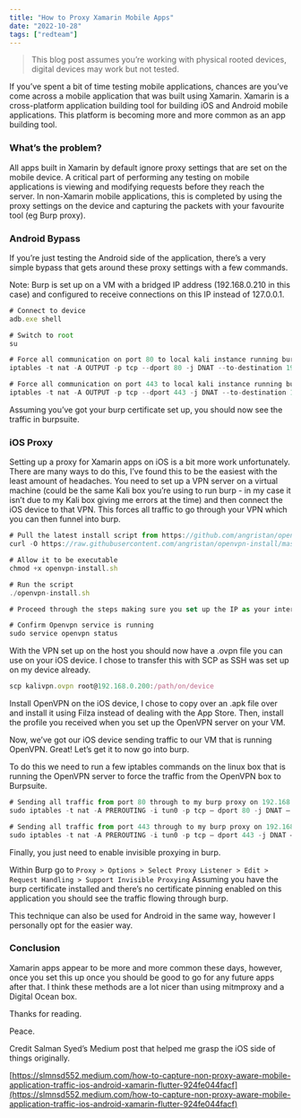```yaml
---
title: "How to Proxy Xamarin Mobile Apps"
date: "2022-10-28"
tags: ["redteam"]
---
```


> This blog post assumes you’re working with physical rooted devices, digital devices may work but not tested.
> 

If you’ve spent a bit of time testing mobile applications, chances are you’ve come across a mobile application that was built using Xamarin. Xamarin is a cross-platform application building tool for building iOS and Android mobile applications. This platform is becoming more and more common as an app building tool.

### What’s the problem?

All apps built in Xamarin by default ignore proxy settings that are set on the mobile device. A critical part of performing any testing on mobile applications is viewing and modifying requests before they reach the server. In non-Xamarin mobile applications, this is completed by using the proxy settings on the device and capturing the packets with your favourite tool (eg Burp proxy).

### Android Bypass

If you’re just testing the Android side of the application, there’s a very simple bypass that gets around these proxy settings with a few commands.

Note: Burp is set up on a VM with a bridged IP address (192.168.0.210 in this case) and configured to receive connections on this IP instead of 127.0.0.1.

```jsx
# Connect to device
adb.exe shell

# Switch to root
su

# Force all communication on port 80 to local kali instance running burp on 8080 (change IP to your kali IP)
iptables -t nat -A OUTPUT -p tcp --dport 80 -j DNAT --to-destination 192.168.0.210:8080

# Force all communication on port 443 to local kali instance running burp on 8080 (change IP to your kali IP)
iptables -t nat -A OUTPUT -p tcp --dport 443 -j DNAT --to-destination 192.168.0.210:8080
```

Assuming you’ve got your burp certificate set up, you should now see the traffic in burpsuite.

### iOS Proxy

Setting up a proxy for Xamarin apps on iOS is a bit more work unfortunately. There are many ways to do this, I’ve found this to be the easiest with the least amount of headaches. You need to set up a VPN server on a virtual machine (could be the same Kali box you’re using to run burp - in my case it isn’t due to my Kali box giving me errors at the time) and then connect the iOS device to that VPN. This forces all traffic to go through your VPN which you can then funnel into burp. 

```jsx
# Pull the latest install script from https://github.com/angristan/openvpn-install
curl -O https://raw.githubusercontent.com/angristan/openvpn-install/master/openvpn-install.sh

# Allow it to be executable 
chmod +x openvpn-install.sh

# Run the script
./openvpn-install.sh

# Proceed through the steps making sure you set up the IP as your internal IP (mine was 192.168.0.123) and pretty much select the defaults

# Confirm Openvpn service is running
sudo service openvpn status
```

With the VPN set up on the host you should now have a .ovpn file you can use on your iOS device. I chose to transfer this with SCP as SSH was set up on my device already.

```jsx
scp kalivpn.ovpn root@192.168.0.200:/path/on/device
```

Install OpenVPN on the iOS device, I chose to copy over an .apk file over and install it using Filza instead of dealing with the App Store. Then, install the profile you received when you set up the OpenVPN server on your VM.

Now, we’ve got our iOS device sending traffic to our VM that is running OpenVPN. Great! Let’s get it to now go into burp.

To do this we need to run a few iptables commands on the linux box that is running the OpenVPN server to force the traffic from the OpenVPN box to Burpsuite. 

```jsx
# Sending all traffic from port 80 through to my burp proxy on 192.168.0.210 (this should be 127.0.0.1 if you're running the VPN on the same host as Burp)
sudo iptables -t nat -A PREROUTING -i tun0 -p tcp — dport 80 -j DNAT — to-destination 192.168.0.210:8080

# Sending all traffic from port 443 through to my burp proxy on 192.168.0.210 (this should be 127.0.0.1 if you're running the VPN on the same host as Burp)
sudo iptables -t nat -A PREROUTING -i tun0 -p tcp — dport 443 -j DNAT — to-destination 192.168.0.210:8080
```

Finally, you just need to enable invisible proxying in burp.

Within Burp go to ```Proxy > Options > Select Proxy Listener > Edit > Request Handling > Support Invisible Proxying``` Assuming you have the burp certificate installed and there’s no certificate pinning enabled on this application you should see the traffic flowing through burp.

This technique can also be used for Android in the same way, however I personally opt for the easier way.

### Conclusion

Xamarin apps appear to be more and more common these days, however, once you set this up once you should be good to go for any future apps after that. I think these methods are a lot nicer than using mitmproxy and a Digital Ocean box.

Thanks for reading. 

Peace.

Credit Salman Syed’s Medium post that helped me grasp the iOS side of things originally.

[https://slmnsd552.medium.com/how-to-capture-non-proxy-aware-mobile-application-traffic-ios-android-xamarin-flutter-924fe044facf](https://slmnsd552.medium.com/how-to-capture-non-proxy-aware-mobile-application-traffic-ios-android-xamarin-flutter-924fe044facf)
